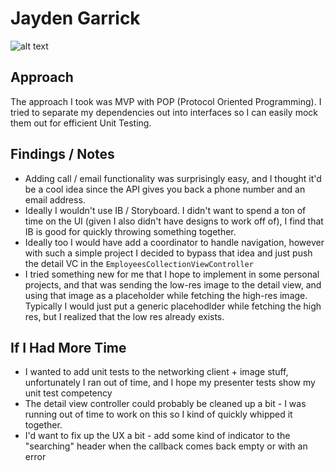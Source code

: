 # Jayden Garrick

![alt text](https://i.imgur.com/9F7nuJd.png)


## Approach
The approach I took was MVP with POP (Protocol Oriented Programming). I tried to separate my dependencies out into interfaces so I can easily mock them out for efficient Unit Testing. 

## Findings / Notes
* Adding call / email functionality was surprisingly easy, and I thought it'd be a cool idea since the API gives you back a phone number and an email address.
* Ideally I wouldn't use IB / Storyboard. I didn't want to spend a ton of time on the UI (given I also didn't have designs to work off of), I find that IB is good for quickly throwing something together. 
* Ideally too I would have add a coordinator to handle navigation, however with such a simple project I decided to bypass that idea and just push the detail VC in the `EmployeesCollectionViewController`
* I tried something new for me that I hope to implement in some personal projects, and that was sending the low-res image to the detail view, and using that image as a placeholder while fetching the high-res image. Typically I would just put a generic placehodlder while fetching the high res, but I realized that the low res already exists.

## If I Had More Time
* I wanted to add unit tests to the networking client + image stuff, unfortunately I ran out of time, and I hope my presenter tests show my unit test competency
* The detail view controller could probably be cleaned up a bit - I was running out of time to work on this so I kind of quickly whipped it together. 
* I'd want to fix up the UX a bit - add some kind of indicator to the "searching" header when the callback comes back empty or with an error
